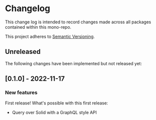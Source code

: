 # Changelog

This change log is intended to record changes made across all packages contained
within this mono-repo.

This project adheres to [Semantic Versioning](http://semver.org/spec/v2.0.0.html).

## Unreleased

The following changes have been implemented but not released yet:

## [0.1.0] - 2022-11-17

### New features

First release! What's possible with this first release:

- Query over Solid with a GraphQL style API
